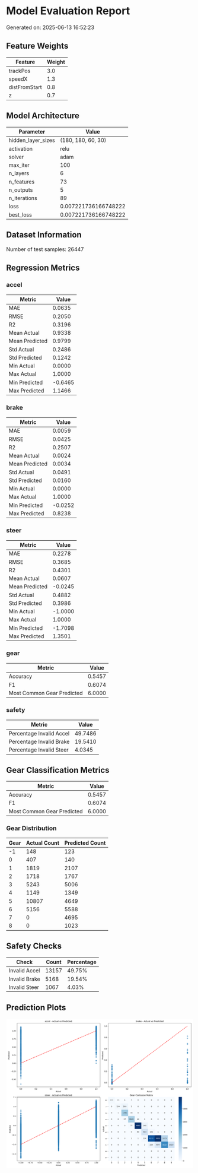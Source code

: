 # Model Evaluation Report

Generated on: 2025-06-13 16:52:23

## Feature Weights

| Feature | Weight |
|---------|--------|
| trackPos | 3.0 |
| speedX | 1.3 |
| distFromStart | 0.8 |
| z | 0.7 |

## Model Architecture

| Parameter | Value |
|-----------|-------|
| hidden_layer_sizes | (180, 180, 60, 30) |
| activation | relu |
| solver | adam |
| max_iter | 100 |
| n_layers | 6 |
| n_features | 73 |
| n_outputs | 5 |
| n_iterations | 89 |
| loss | 0.007221736166748222 |
| best_loss | 0.007221736166748222 |

## Dataset Information

Number of test samples: 26447

## Regression Metrics

### accel

| Metric | Value |
|--------|-------|
| MAE | 0.0635 |
| RMSE | 0.2050 |
| R2 | 0.3196 |
| Mean Actual | 0.9338 |
| Mean Predicted | 0.9799 |
| Std Actual | 0.2486 |
| Std Predicted | 0.1242 |
| Min Actual | 0.0000 |
| Max Actual | 1.0000 |
| Min Predicted | -0.6465 |
| Max Predicted | 1.1466 |

### brake

| Metric | Value |
|--------|-------|
| MAE | 0.0059 |
| RMSE | 0.0425 |
| R2 | 0.2507 |
| Mean Actual | 0.0024 |
| Mean Predicted | 0.0034 |
| Std Actual | 0.0491 |
| Std Predicted | 0.0160 |
| Min Actual | 0.0000 |
| Max Actual | 1.0000 |
| Min Predicted | -0.0252 |
| Max Predicted | 0.8238 |

### steer

| Metric | Value |
|--------|-------|
| MAE | 0.2278 |
| RMSE | 0.3685 |
| R2 | 0.4301 |
| Mean Actual | 0.0607 |
| Mean Predicted | -0.0245 |
| Std Actual | 0.4882 |
| Std Predicted | 0.3986 |
| Min Actual | -1.0000 |
| Max Actual | 1.0000 |
| Min Predicted | -1.7098 |
| Max Predicted | 1.3501 |

### gear

| Metric | Value |
|--------|-------|
| Accuracy | 0.5457 |
| F1 | 0.6074 |
| Most Common Gear Predicted | 6.0000 |

### safety

| Metric | Value |
|--------|-------|
| Percentage Invalid Accel | 49.7486 |
| Percentage Invalid Brake | 19.5410 |
| Percentage Invalid Steer | 4.0345 |

## Gear Classification Metrics

| Metric | Value |
|--------|-------|
| Accuracy | 0.5457 |
| F1 | 0.6074 |
| Most Common Gear Predicted | 6.0000 |

### Gear Distribution

| Gear | Actual Count | Predicted Count |
|------|--------------|-----------------|
| -1 | 148 | 123 |
| 0 | 407 | 140 |
| 1 | 1819 | 2107 |
| 2 | 1718 | 1767 |
| 3 | 5243 | 5006 |
| 4 | 1149 | 1349 |
| 5 | 10807 | 4649 |
| 6 | 5156 | 5588 |
| 7 | 0 | 4695 |
| 8 | 0 | 1023 |

## Safety Checks

| Check | Count | Percentage |
|-------|-------|------------|
| Invalid Accel | 13157 | 49.75% |
| Invalid Brake | 5168 | 19.54% |
| Invalid Steer | 1067 | 4.03% |

## Prediction Plots

![Prediction Plots](evaluation_plots.png)
